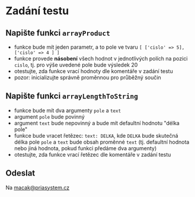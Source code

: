# Zadání testu

Napište funkci `arrayProduct`
--
- funkce bude mít jeden parametr, a to pole ve tvaru `[ ['cislo' => 5], ['cislo' => 4 ] ]`
- funkce provede **násobení** všech hodnot v jednotlivých polích na pozici `cislo`, tj. pro výše uvedené pole bude výsledek 20
- otestujte, zda funkce vrací hodnoty dle komentáře v zadání testu
- pozor: inicializujte správně proměnnou pro průběžný součin

Napište funkci `arrayLengthToString`
--
- funkce bude mít dva argumenty `pole` a `text`
- argument `pole` bude povinný
- argument `text` bude nepovinný a bude mít defaultní hodnotu "délka pole"
- funkce bude vracet řetězec: `text: DELKA`, kde `DELKA` bude skutečná délka pole `pole` a `text` bude obsah proměnné `text` (tj. defaultní hodnota nebo jiná hodnota, pokud funkci předáme dva argumenty)
- otestujte, zda funkce vrací řetězec dle komentáře v zadání testu

Odeslat
---
Na macak@priasystem.cz
